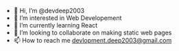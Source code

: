 - 👋 Hi, I’m @devdeep2003
- 👀 I’m interested in Web Developement
- 🌱 I’m currently learning React
- 💞️ I’m looking to collaborate on making static web pages
- 📫 How to reach me devlopment.deep2003@gmail.com

<!---
devdeep2003/devdeep2003 is a ✨ special ✨ repository because its `README.md` (this file) appears on your GitHub profile.
You can click the Preview link to take a look at your changes.
--->
